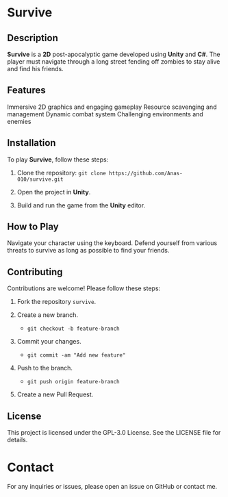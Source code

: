 # Survive

## Description
**Survive** is a **2D** post-apocalyptic game developed using **Unity** and **C#**. The player must navigate through a long street fending off zombies to stay alive and find his friends.

## Features
Immersive 2D graphics and engaging gameplay
Resource scavenging and management
Dynamic combat system
Challenging environments and enemies

## Installation
To play **Survive**, follow these steps:

1. Clone the repository:
   `git clone https://github.com/Anas-010/survive.git`

3. Open the project in **Unity**.

4. Build and run the game from the **Unity** editor.

## How to Play
Navigate your character using the keyboard. Defend yourself from various threats to survive as long as possible to find your friends.

## Contributing
Contributions are welcome! Please follow these steps:

1. Fork the repository `survive`.
2. Create a new branch.
   - `git checkout -b feature-branch`
   
3. Commit your changes.
   - `git commit -am "Add new feature"`
     
4. Push to the branch.
   - `git push origin feature-branch`
     
6. Create a new Pull Request.

## License
This project is licensed under the GPL-3.0 License. See the LICENSE file for details.

# Contact
For any inquiries or issues, please open an issue on GitHub or contact me.
